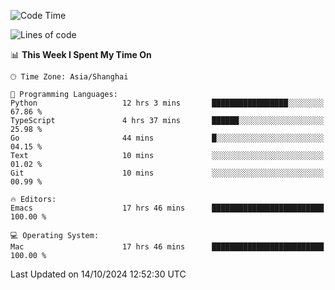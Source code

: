 <!--START_SECTION:waka-->
![Code Time](http://img.shields.io/badge/Code%20Time-2%2C235%20hrs%2055%20mins-blue)

![Lines of code](https://img.shields.io/badge/From%20Hello%20World%20I%27ve%20Written-308.1%20thousand%20lines%20of%20code-blue)

📊 **This Week I Spent My Time On** 

```text
🕑︎ Time Zone: Asia/Shanghai

💬 Programming Languages: 
Python                   12 hrs 3 mins       █████████████████░░░░░░░░   67.86 % 
TypeScript               4 hrs 37 mins       ██████░░░░░░░░░░░░░░░░░░░   25.98 % 
Go                       44 mins             █░░░░░░░░░░░░░░░░░░░░░░░░   04.15 % 
Text                     10 mins             ░░░░░░░░░░░░░░░░░░░░░░░░░   01.02 % 
Git                      10 mins             ░░░░░░░░░░░░░░░░░░░░░░░░░   00.99 % 

🔥 Editors: 
Emacs                    17 hrs 46 mins      █████████████████████████   100.00 % 

💻 Operating System: 
Mac                      17 hrs 46 mins      █████████████████████████   100.00 % 
```


 Last Updated on 14/10/2024 12:52:30 UTC
<!--END_SECTION:waka-->
